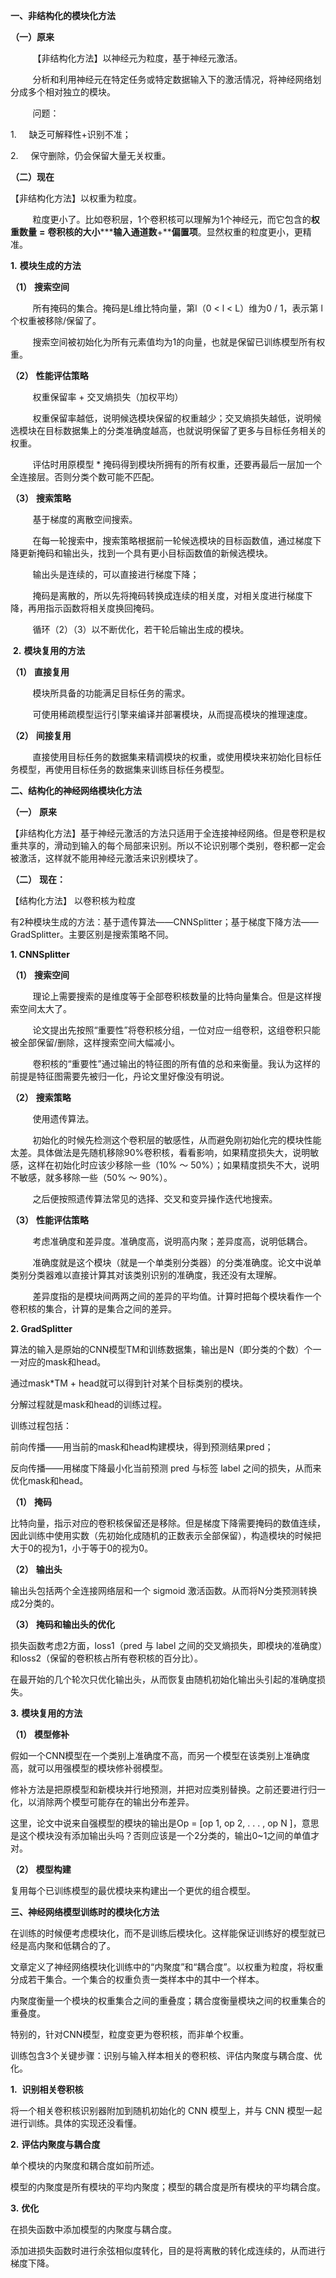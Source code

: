 

**一、非结构化的模块化方法**

**（一）原来**

         【非结构化方法】以神经元为粒度，基于神经元激活。

         分析和利用神经元在特定任务或特定数据输入下的激活情况，将神经网络划分成多个相对独立的模块。

         问题：

1.     缺乏可解释性+识别不准；

2.     保守删除，仍会保留大量无关权重。

**（二）现在**

【非结构化方法】以权重为粒度。

         粒度更小了。比如卷积层，1个卷积核可以理解为1个神经元，而它包含的**权重数量** **=** **卷积核的大小*********输入通道数****+****偏置项**。显然权重的粒度更小，更精准。

**1.** **模块生成的方法**

**（****1****）** **搜索空间**

         所有掩码的集合。掩码是L维比特向量，第l（0 < l < L）维为0 / 1，表示第 l 个权重被移除/保留了。

         搜索空间被初始化为所有元素值均为1的向量，也就是保留已训练模型所有权重。

**（****2****）** **性能评估策略**

         权重保留率 + 交叉熵损失（加权平均）

         权重保留率越低，说明候选模块保留的权重越少；交叉熵损失越低，说明候选模块在目标数据集上的分类准确度越高，也就说明保留了更多与目标任务相关的权重。

         评估时用原模型 * 掩码得到模块所拥有的所有权重，还要再最后一层加一个全连接层。否则分类个数可能不匹配。         

**（****3****）** **搜索策略**

         基于梯度的离散空间搜索。

         在每一轮搜索中，搜索策略根据前一轮候选模块的目标函数值，通过梯度下降更新掩码和输出头，找到一个具有更小目标函数值的新候选模块。

         输出头是连续的，可以直接进行梯度下降；

         掩码是离散的，所以先将掩码转换成连续的相关度，对相关度进行梯度下降，再用指示函数将相关度换回掩码。

         循环（2）（3）以不断优化，若干轮后输出生成的模块。

 **2.** **模块复用的方法**

**（****1****）** **直接复用**

         模块所具备的功能满足目标任务的需求。

         可使用稀疏模型运行引擎来编译并部署模块，从而提高模块的推理速度。

**（****2****）** **间接复用**

         直接使用目标任务的数据集来精调模块的权重，或使用模块来初始化目标任务模型，再使用目标任务的数据集来训练目标任务模型。

**二、结构化的神经网络模块化方法**

**（一）** **原来**

【非结构化方法】基于神经元激活的方法只适用于全连接神经网络。但是卷积是权重共享的，滑动到输入的每个局部来识别。所以不论识别哪个类别，卷积都一定会被激活，这样就不能用神经元激活来识别模块了。

**（二）** **现在：**

【结构化方法】 以卷积核为粒度

有2种模块生成的方法：基于遗传算法——CNNSplitter；基于梯度下降方法——GradSplitter。主要区别是搜索策略不同。

**1. CNNSplitter**

**（****1****）** **搜索空间**

         理论上需要搜索的是维度等于全部卷积核数量的比特向量集合。但是这样搜索空间太大了。

         论文提出先按照“重要性”将卷积核分组，一位对应一组卷积，这组卷积只能被全部保留/删除，这样搜索空间大幅减小。

         卷积核的“重要性”通过输出的特征图的所有值的总和来衡量。我认为这样的前提是特征图需要先被归一化，丹论文里好像没有明说。

**（****2****）** **搜索策略**

         使用遗传算法。

         初始化的时候先检测这个卷积层的敏感性，从而避免刚初始化完的模块性能太差。具体做法是先随机移除90%卷积核，看看影响，如果精度损失大，说明敏感，这样在初始化时应该少移除一些（10% ～ 50%）；如果精度损失不大，说明不敏感，就多移除一些（50% ～ 90%）。

         之后便按照遗传算法常见的选择、交叉和变异操作迭代地搜索。

**（****3****）** **性能评估策略**

         考虑准确度和差异度。准确度高，说明高内聚；差异度高，说明低耦合。

         准确度就是这个模块（就是一个单类别分类器）的分类准确度。论文中说单类别分类器难以直接计算其对该类别识别的准确度，我还没有太理解。

         差异度指的是模块间两两之间的差异的平均值。计算时把每个模块看作一个卷积核的集合，计算的是集合之间的差异。

**2. GradSplitter**

算法的输入是原始的CNN模型TM和训练数据集，输出是N（即分类的个数）个一一对应的mask和head。

通过mask*TM + head就可以得到针对某个目标类别的模块。

分解过程就是mask和head的训练过程。

训练过程包括：

前向传播——用当前的mask和head构建模块，得到预测结果pred；

反向传播——用梯度下降最小化当前预测 pred 与标签 label 之间的损失，从而来优化mask和head。

**（****1****）** **掩码**

比特向量，指示对应的卷积核保留还是移除。但是梯度下降需要掩码的数值连续，因此训练中使用实数（先初始化成随机的正数表示全部保留），构造模块的时候把大于0的视为1，小于等于0的视为0。

**（****2****）** **输出头**

输出头包括两个全连接网络层和一个 sigmoid 激活函数。从而将N分类预测转换成2分类的。

**（****3****）** **掩码和输出头的优化**

损失函数考虑2方面，loss1（pred 与 label 之间的交叉熵损失，即模块的准确度）和loss2（保留的卷积核占所有卷积核的百分比）。

在最开始的几个轮次只优化输出头，从而恢复由随机初始化输出头引起的准确度损失。

**3.** **模块复用的方法**

**（****1****）** **模型修补**

假如一个CNN模型在一个类别上准确度不高，而另一个模型在该类别上准确度高，就可以用强模型的模块修补弱模型。

修补方法是把原模型和新模块并行地预测，并把对应类别替换。之前还要进行归一化，以消除两个模型可能存在的输出分布差异。

这里，论文中说来自强模型的模块的输出是Op = [op 1, op 2, . . . , op N ]，意思是这个模块没有添加输出头吗？否则应该是一个2分类的，输出0~1之间的单值才对。

**（****2****）** **模型构建**

复用每个已训练模型的最优模块来构建出一个更优的组合模型。

**三、神经网络模型训练时的模块化方法**

在训练的时候便考虑模块化，而不是训练后模块化。这样能保证训练好的模型就已经是高内聚和低耦合的了。

文章定义了神经网络模块化训练中的“内聚度”和“耦合度”。以权重为粒度，将权重分成若干集合。一个集合的权重负责一类样本中的其中一个样本。

内聚度衡量一个模块的权重集合之间的重叠度；耦合度衡量模块之间的权重集合的重叠度。

特别的，针对CNN模型，粒度变更为卷积核，而非单个权重。

训练包含3个关键步骤：识别与输入样本相关的卷积核、评估内聚度与耦合度、优化。

**1.**  **识别相关卷积核**

将一个相关卷积核识别器附加到随机初始化的 CNN 模型上，并与 CNN 模型一起进行训练。具体的实现还没看懂。

**2.** **评估内聚度与耦合度**

单个模块的内聚度和耦合度如前所述。

模型的内聚度是所有模块的平均内聚度；模型的耦合度是所有模块的平均耦合度。

**3.** **优化**

在损失函数中添加模型的内聚度与耦合度。

添加进损失函数时进行余弦相似度转化，目的是将离散的转化成连续的，从而进行梯度下降。